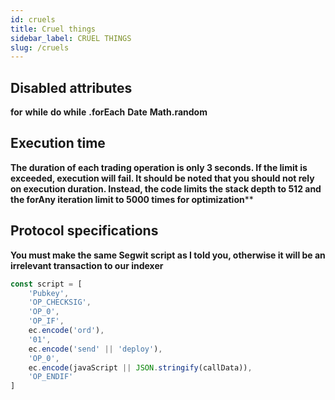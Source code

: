 ```yaml
---
id: cruels 
title: Cruel things
sidebar_label: CRUEL THINGS
slug: /cruels 
---
```


## Disabled attributes
**for**
**while**
**do while**
**.forEach**
**Date**
**Math.random**

## Execution time
**The duration of each trading operation is only 3 seconds. If the limit is exceeded, execution will fail. It should be noted that you should not rely on execution duration. Instead, the code limits the stack depth to 512 and the forAny iteration limit to 5000 times for optimization****

## Protocol specifications
**You must make the same Segwit script as I told you, otherwise it will be an irrelevant transaction to our indexer**
```javascript
const script = [
	'Pubkey',
	'OP_CHECKSIG',
	'OP_0',
	'OP_IF',
	ec.encode('ord'),
	'01',
	ec.encode('send' || 'deploy'),
	'OP_0',
	ec.encode(javaScript || JSON.stringify(callData)),
	'OP_ENDIF'
]
```




